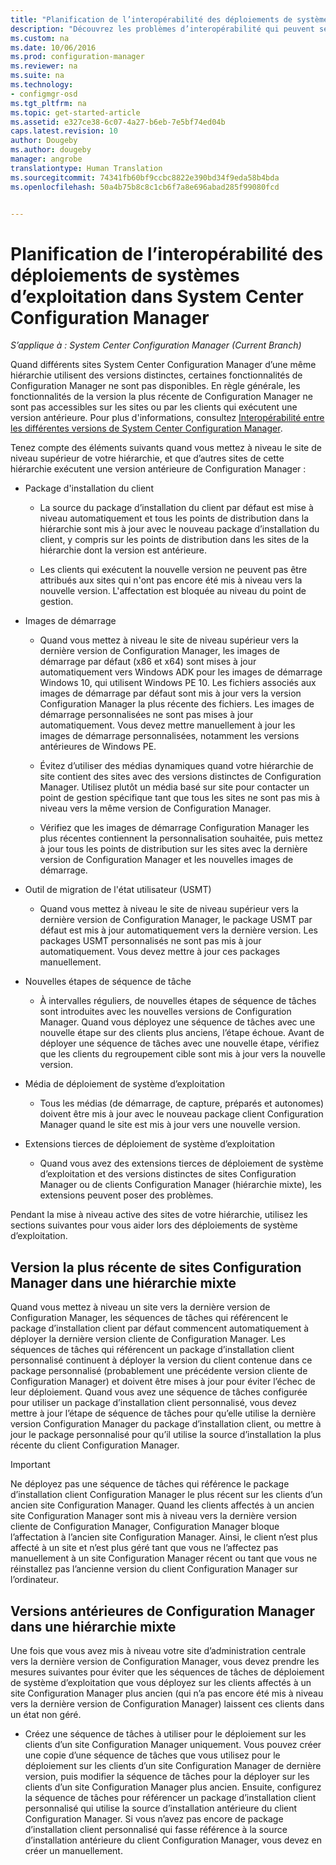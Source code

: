 ```yaml
---
title: "Planification de l’interopérabilité des déploiements de systèmes d’exploitation | Microsoft Docs"
description: "Découvrez les problèmes d’interopérabilité qui peuvent se poser quand différents sites System Center Configuration Manager d’une même hiérarchie utilisent des versions distinctes."
ms.custom: na
ms.date: 10/06/2016
ms.prod: configuration-manager
ms.reviewer: na
ms.suite: na
ms.technology:
- configmgr-osd
ms.tgt_pltfrm: na
ms.topic: get-started-article
ms.assetid: e327ce38-6c07-4a27-b6eb-7e5bf74ed04b
caps.latest.revision: 10
author: Dougeby
ms.author: dougeby
manager: angrobe
translationtype: Human Translation
ms.sourcegitcommit: 74341fb60bf9ccbc8822e390bd34f9eda58b4bda
ms.openlocfilehash: 50a4b75b8c8c1cb6f7a8e696abad285f99080fcd


---
```

# <a name="planning-for-operating-system-deployment-interoperability-in-system-center-configuration-manager"></a>Planification de l’interopérabilité des déploiements de systèmes d’exploitation dans System Center Configuration Manager

*S’applique à : System Center Configuration Manager (Current Branch)*

Quand différents sites System Center Configuration Manager d’une même hiérarchie utilisent des versions distinctes, certaines fonctionnalités de Configuration Manager ne sont pas disponibles. En règle générale, les fonctionnalités de la version la plus récente de Configuration Manager ne sont pas accessibles sur les sites ou par les clients qui exécutent une version antérieure. Pour plus d'informations, consultez [Interopérabilité entre les différentes versions de System Center Configuration Manager](../../core/plan-design/hierarchy/interoperability-between-different-versions.md).  

 Tenez compte des éléments suivants quand vous mettez à niveau le site de niveau supérieur de votre hiérarchie, et que d’autres sites de cette hiérarchie exécutent une version antérieure de Configuration Manager :  

-   Package d'installation du client  

    -   La source du package d’installation du client par défaut est mise à niveau automatiquement et tous les points de distribution dans la hiérarchie sont mis à jour avec le nouveau package d’installation du client, y compris sur les points de distribution dans les sites de la hiérarchie dont la version est antérieure.  

    -   Les clients qui exécutent la nouvelle version ne peuvent pas être attribués aux sites qui n'ont pas encore été mis à niveau vers la nouvelle version. L'affectation est bloquée au niveau du point de gestion.  

-   Images de démarrage  

    -   Quand vous mettez à niveau le site de niveau supérieur vers la dernière version de Configuration Manager, les images de démarrage par défaut (x86 et x64) sont mises à jour automatiquement vers Windows ADK pour les images de démarrage Windows 10, qui utilisent Windows PE 10. Les fichiers associés aux images de démarrage par défaut sont mis à jour vers la version Configuration Manager la plus récente des fichiers. Les images de démarrage personnalisées ne sont pas mises à jour automatiquement. Vous devez mettre manuellement à jour les images de démarrage personnalisées, notamment les versions antérieures de Windows PE.  

    -   Évitez d’utiliser des médias dynamiques quand votre hiérarchie de site contient des sites avec des versions distinctes de Configuration Manager. Utilisez plutôt un média basé sur site pour contacter un point de gestion spécifique tant que tous les sites ne sont pas mis à niveau vers la même version de Configuration Manager.  

    -   Vérifiez que les images de démarrage Configuration Manager les plus récentes contiennent la personnalisation souhaitée, puis mettez à jour tous les points de distribution sur les sites avec la dernière version de Configuration Manager et les nouvelles images de démarrage.  

-   Outil de migration de l'état utilisateur (USMT)  

    -   Quand vous mettez à niveau le site de niveau supérieur vers la dernière version de Configuration Manager, le package USMT par défaut est mis à jour automatiquement vers la dernière version. Les packages USMT personnalisés ne sont pas mis à jour automatiquement. Vous devez mettre à jour ces packages manuellement.  

-   Nouvelles étapes de séquence de tâche  

    -   À intervalles réguliers, de nouvelles étapes de séquence de tâches sont introduites avec les nouvelles versions de Configuration Manager. Quand vous déployez une séquence de tâches avec une nouvelle étape sur des clients plus anciens, l’étape échoue. Avant de déployer une séquence de tâches avec une nouvelle étape, vérifiez que les clients du regroupement cible sont mis à jour vers la nouvelle version.  

-   Média de déploiement de système d’exploitation  

    -   Tous les médias (de démarrage, de capture, préparés et autonomes) doivent être mis à jour avec le nouveau package client Configuration Manager quand le site est mis à jour vers une nouvelle version.  

-   Extensions tierces de déploiement de système d’exploitation  

    -   Quand vous avez des extensions tierces de déploiement de système d’exploitation et des versions distinctes de sites Configuration Manager ou de clients Configuration Manager (hiérarchie mixte), les extensions peuvent poser des problèmes.  

 Pendant la mise à niveau active des sites de votre hiérarchie, utilisez les sections suivantes pour vous aider lors des déploiements de système d’exploitation.  

## <a name="latest-version-of-configuration-manager-sites-in-a-mixed-hierarchy"></a>Version la plus récente de sites Configuration Manager dans une hiérarchie mixte  
 Quand vous mettez à niveau un site vers la dernière version de Configuration Manager, les séquences de tâches qui référencent le package d’installation client par défaut commencent automatiquement à déployer la dernière version cliente de Configuration Manager. Les séquences de tâches qui référencent un package d’installation client personnalisé continuent à déployer la version du client contenue dans ce package personnalisé (probablement une précédente version cliente de Configuration Manager) et doivent être mises à jour pour éviter l’échec de leur déploiement. Quand vous avez une séquence de tâches configurée pour utiliser un package d’installation client personnalisé, vous devez mettre à jour l’étape de séquence de tâches pour qu’elle utilise la dernière version Configuration Manager du package d’installation client, ou mettre à jour le package personnalisé pour qu’il utilise la source d’installation la plus récente du client Configuration Manager.  

> [!IMPORTANT]  
>  Ne déployez pas une séquence de tâches qui référence le package d’installation client Configuration Manager le plus récent sur les clients d’un ancien site Configuration Manager. Quand les clients affectés à un ancien site Configuration Manager sont mis à niveau vers la dernière version cliente de Configuration Manager, Configuration Manager bloque l’affectation à l’ancien site Configuration Manager. Ainsi, le client n’est plus affecté à un site et n’est plus géré tant que vous ne l’affectez pas manuellement à un site Configuration Manager récent ou tant que vous ne réinstallez pas l’ancienne version du client Configuration Manager sur l’ordinateur.  

## <a name="older-versions-of-configuration-manager-in-a-mixed-hierarchy"></a>Versions antérieures de Configuration Manager dans une hiérarchie mixte  
 Une fois que vous avez mis à niveau votre site d’administration centrale vers la dernière version de Configuration Manager, vous devez prendre les mesures suivantes pour éviter que les séquences de tâches de déploiement de système d’exploitation que vous déployez sur les clients affectés à un site Configuration Manager plus ancien (qui n’a pas encore été mis à niveau vers la dernière version de Configuration Manager) laissent ces clients dans un état non géré.  

-   Créez une séquence de tâches à utiliser pour le déploiement sur les clients d’un site Configuration Manager uniquement. Vous pouvez créer une copie d’une séquence de tâches que vous utilisez pour le déploiement sur les clients d’un site Configuration Manager de dernière version, puis modifier la séquence de tâches pour la déployer sur les clients d’un site Configuration Manager plus ancien. Ensuite, configurez la séquence de tâches pour référencer un package d’installation client personnalisé qui utilise la source d’installation antérieure du client Configuration Manager. Si vous n’avez pas encore de package d’installation client personnalisé qui fasse référence à la source d’installation antérieure du client Configuration Manager, vous devez en créer un manuellement.  



<!--HONumber=Dec16_HO3-->


